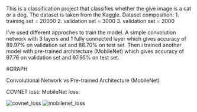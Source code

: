 This is a classification project that classifies whether the give image is a cat or a dog. The dataset is taken from the Kaggle.
Dataset composition: 1. training set = 20000
                     2. validation set = 3000
                     3. validation set = 2000
                     
I've used different approches to train the model. A simple convolution network with 3 layers and 1 fully connected layer which gives accuracy of 89.97% on validation set and 88.70% on test set. Then i trained another model with pre-trained architecture (MobileNet) which gives accuracy of 97.76 on validation set and 97.95% on test set.


#GRAPH

Convolutional Network vs Pre-trained Architecture (MobileNet)


COVNET loss:                                                                                                           MobileNet loss:                                                                                                        

![covnet_loss](https://user-images.githubusercontent.com/60252526/110667695-5f062500-817f-11eb-9cca-8f38b18cde66.png)  ![mobilenet_loss](https://user-images.githubusercontent.com/60252526/110667734-688f8d00-817f-11eb-90bf-3b22d7297200.png)










